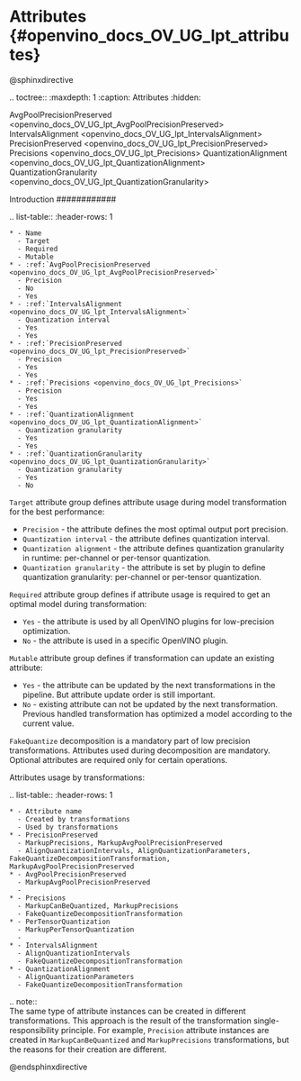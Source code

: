 # Attributes {#openvino_docs_OV_UG_lpt_attributes}

@sphinxdirective

.. toctree::
   :maxdepth: 1
   :caption: Attributes
   :hidden:

   AvgPoolPrecisionPreserved <openvino_docs_OV_UG_lpt_AvgPoolPrecisionPreserved>
   IntervalsAlignment <openvino_docs_OV_UG_lpt_IntervalsAlignment>   
   PrecisionPreserved <openvino_docs_OV_UG_lpt_PrecisionPreserved>
   Precisions <openvino_docs_OV_UG_lpt_Precisions>
   QuantizationAlignment <openvino_docs_OV_UG_lpt_QuantizationAlignment>
   QuantizationGranularity <openvino_docs_OV_UG_lpt_QuantizationGranularity>

Introduction
############

.. list-table::
    :header-rows: 1

    * - Name
      - Target
      - Required
      - Mutable
    * - :ref:`AvgPoolPrecisionPreserved <openvino_docs_OV_UG_lpt_AvgPoolPrecisionPreserved>`
      - Precision
      - No
      - Yes
    * - :ref:`IntervalsAlignment <openvino_docs_OV_UG_lpt_IntervalsAlignment>`
      - Quantization interval
      - Yes
      - Yes
    * - :ref:`PrecisionPreserved <openvino_docs_OV_UG_lpt_PrecisionPreserved>`
      - Precision
      - Yes
      - Yes
    * - :ref:`Precisions <openvino_docs_OV_UG_lpt_Precisions>`
      - Precision
      - Yes
      - Yes
    * - :ref:`QuantizationAlignment <openvino_docs_OV_UG_lpt_QuantizationAlignment>`
      - Quantization granularity
      - Yes
      - Yes
    * - :ref:`QuantizationGranularity <openvino_docs_OV_UG_lpt_QuantizationGranularity>`
      - Quantization granularity
      - Yes
      - No 
      
``Target`` attribute group defines attribute usage during model transformation for the best performance:

* ``Precision`` - the attribute defines the most optimal output port precision.
* ``Quantization interval`` - the attribute defines quantization interval.
* ``Quantization alignment`` - the attribute defines quantization granularity in runtime: per-channel or per-tensor quantization.
* ``Quantization granularity`` - the attribute is set by plugin to define quantization granularity: per-channel or per-tensor quantization.

``Required`` attribute group defines if attribute usage is required to get an optimal model during transformation:

* ``Yes`` - the attribute is used by all OpenVINO plugins for low-precision optimization.
* ``No`` - the attribute is used in a specific OpenVINO plugin.

``Mutable`` attribute group defines if transformation can update an existing attribute:

* ``Yes`` - the attribute can be updated by the next transformations in the pipeline. But attribute update order is still important.
* ``No`` - existing attribute can not be updated by the next transformation. Previous handled transformation has optimized a model according to the current value.

``FakeQuantize`` decomposition is a mandatory part of low precision transformations. Attributes used during decomposition are mandatory. Optional attributes are required only for certain operations.

Attributes usage by transformations:

.. list-table::
    :header-rows: 1

    * - Attribute name
      - Created by transformations
      - Used by transformations
    * - PrecisionPreserved
      - MarkupPrecisions, MarkupAvgPoolPrecisionPreserved
      - AlignQuantizationIntervals, AlignQuantizationParameters, FakeQuantizeDecompositionTransformation, MarkupAvgPoolPrecisionPreserved
    * - AvgPoolPrecisionPreserved
      - MarkupAvgPoolPrecisionPreserved
      - 
    * - Precisions
      - MarkupCanBeQuantized, MarkupPrecisions
      - FakeQuantizeDecompositionTransformation
    * - PerTensorQuantization
      - MarkupPerTensorQuantization
      - 
    * - IntervalsAlignment
      - AlignQuantizationIntervals
      - FakeQuantizeDecompositionTransformation
    * - QuantizationAlignment
      - AlignQuantizationParameters
      - FakeQuantizeDecompositionTransformation

.. note::                                                                     
   The same type of attribute instances can be created in different transformations. This approach is the result of the transformation single-responsibility principle. For example, ``Precision`` attribute instances are created in ``MarkupCanBeQuantized`` and ``MarkupPrecisions`` transformations, but the reasons for their creation are different.

@endsphinxdirective
